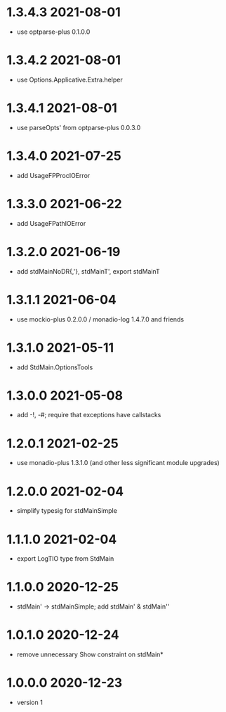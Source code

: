 1.3.4.3 2021-08-01
==================
- use optparse-plus 0.1.0.0

1.3.4.2 2021-08-01
===================
- use Options.Applicative.Extra.helper

1.3.4.1 2021-08-01
===================
- use parseOpts' from optparse-plus 0.0.3.0

1.3.4.0 2021-07-25
==================
- add UsageFPProcIOError

1.3.3.0 2021-06-22
==================
- add UsageFPathIOError

1.3.2.0 2021-06-19
==================
- add stdMainNoDR{,'}, stdMainT', export stdMainT

1.3.1.1 2021-06-04
==================
- use mockio-plus 0.2.0.0 / monadio-log 1.4.7.0 and friends

1.3.1.0 2021-05-11
==================
- add StdMain.OptionsTools

1.3.0.0 2021-05-08
==================
- add -!, -#; require that exceptions have callstacks

1.2.0.1 2021-02-25
==================
- use monadio-plus 1.3.1.0 (and other less significant module upgrades)

1.2.0.0 2021-02-04
==================
- simplify typesig for stdMainSimple

1.1.1.0 2021-02-04
==================
- export LogTIO type from StdMain

1.1.0.0 2020-12-25
==================
- stdMain' -> stdMainSimple; add stdMain' & stdMain''

1.0.1.0 2020-12-24
==================
- remove unnecessary Show constraint on stdMain*

1.0.0.0 2020-12-23
==================
- version 1
